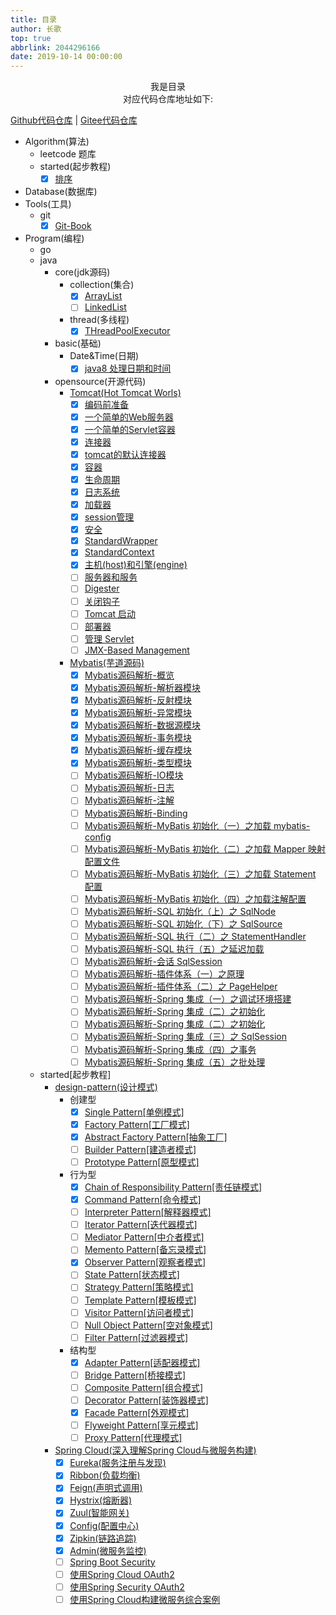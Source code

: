 ```yaml
---
title: 目录
author: 长歌
top: true
abbrlink: 2044296166
date: 2019-10-14 00:00:00
---
```



<div align=center>我是目录</div>
<div align=center>对应代码仓库地址如下:</div>

[Github代码仓库](https://github.com/leithda/code_warehouse) | [Gitee代码仓库](https://gitee.com/leithda/code_warehouse)      
<!-- More -->

- Algorithm(算法)
    - leetcode 题库
    - started(起步教程)
        - [x] [排序](../detail/1935562632.html)

- Database(数据库)
- Tools(工具)
    - git
        - [x] [Git-Book](../detail/2879265125.html)
- Program(编程)
    - go
    - java
        - core(jdk源码)
            - collection(集合)
                - [x] [ArrayList](../detail/3276972275.html)
                - [ ] [LinkedList]()
            - thread(多线程)
                - [x] [THreadPoolExecutor](../detail/2990170790.html)

        - basic(基础)
            - Date&Time(日期)
                - [x] [java8 处理日期和时间](../detail/2517593741.html)

        - opensource(开源代码)
            - [Tomcat(Hot Tomcat Worls)](../categories/Java/Tomcat)
                - [x] [编码前准备](../detail/1805298928.html)
                - [x] [一个简单的Web服务器](../detail/1975698977.html)
                - [x] [一个简单的Servlet容器](../detail/991341650.html)
                - [x] [连接器](../detail/2076341340.html)
                - [x] [tomcat的默认连接器](../detail/479209129.html)
                - [x] [容器](../detail/3459939477.html)
                - [x] [生命周期](../detail/1950977268.html)
                - [x] [日志系统](../detail/3784073105.html)
                - [x] [加载器](../detail/4141534283.html)
                - [x] [session管理](../detail/1571172711.html)
                - [x] [安全](../detail/3630618985.html)
                - [x] [StandardWrapper](../detail/1604995939.html)
                - [x] [StandardContext](../detail/1923304143.html)
                - [x] [主机(host)和引擎(engine)](../detail/700695093.html)
                - [ ] [服务器和服务]()
                - [ ] [Digester]()
                - [ ] [关闭钩子]()
                - [ ] [Tomcat 启动]()
                - [ ] [部署器]()
                - [ ] [管理 Servlet]()
                - [ ] [JMX-Based Management]()
            - [Mybatis(芋道源码)](../categories/Java/Mybatis/)
                - [x] [Mybatis源码解析-概览](../detail/3692374944.html)
                - [x] [Mybatis源码解析-解析器模块](../detail/3510268826.html)
                - [x] [Mybatis源码解析-反射模块](../detail/2532778738.html)
                - [x] [Mybatis源码解析-异常模块](../detail/1783791857.html)
                - [x] [Mybatis源码解析-数据源模块](../detail/3958014950.html)
                - [x] [Mybatis源码解析-事务模块](../detail/3506020362.html)
                - [x] [Mybatis源码解析-缓存模块](../detail/3051614827.html)
                - [x] [Mybatis源码解析-类型模块](../detail/2139696773.html)
                - [ ] [Mybatis源码解析-IO模块]()
                - [ ] [Mybatis源码解析-日志]()
                - [ ] [Mybatis源码解析-注解]()
                - [ ] [Mybatis源码解析-Binding]()
                - [ ] [Mybatis源码解析-MyBatis 初始化（一）之加载 mybatis-config]()
                - [ ] [Mybatis源码解析-MyBatis 初始化（二）之加载 Mapper 映射配置文件]()
                - [ ] [Mybatis源码解析-MyBatis 初始化（三）之加载 Statement 配置]()
                - [ ] [Mybatis源码解析-MyBatis 初始化（四）之加载注解配置]()
                - [ ] [Mybatis源码解析-SQL 初始化（上）之 SqlNode]()
                - [ ] [Mybatis源码解析-SQL 初始化（下）之 SqlSource]()
                - [ ] [Mybatis源码解析-SQL 执行（二）之 StatementHandler]()
                - [ ] [Mybatis源码解析-SQL 执行（五）之延迟加载]()
                - [ ] [Mybatis源码解析-会话 SqlSession]()
                - [ ] [Mybatis源码解析-插件体系（一）之原理]()
                - [ ] [Mybatis源码解析-插件体系（二）之 PageHelper]()
                - [ ] [Mybatis源码解析-Spring 集成（一）之调试环境搭建]()
                - [ ] [Mybatis源码解析-Spring 集成（二）之初始化]()
                - [ ] [Mybatis源码解析-Spring 集成（二）之初始化]()
                - [ ] [Mybatis源码解析-Spring 集成（三）之 SqlSession]()
                - [ ] [Mybatis源码解析-Spring 集成（四）之事务]()
                - [ ] [Mybatis源码解析-Spring 集成（五）之批处理]()

    - started[起步教程]
        - [design-pattern(设计模式)](../categories/%E8%AE%BE%E8%AE%A1%E6%A8%A1%E5%BC%8F)
            - 创建型
                - [x] [Single Pattern[单例模式]](../detail/4049607742.html)
                - [x] [Factory Pattern[工厂模式]](../detail/1417187187.html)
                - [x] [Abstract Factory Pattern[抽象工厂]](../detail/2506759259.html)
                - [ ] [Builder Pattern[建造者模式]]()
                - [ ] [Prototype Pattern[原型模式]]()
            - 行为型
                - [x] [Chain of Responsibility Pattern[责任链模式]](../detail/1644716670.html)
                - [x] [Command Pattern[命令模式]](../detail/256138576.html)
                - [ ] [Interpreter Pattern[解释器模式]]()
                - [ ] [Iterator Pattern[迭代器模式]]()
                - [ ] [Mediator Pattern[中介者模式]]()
                - [ ] [Memento Pattern[备忘录模式]]()
                - [x] [Observer Pattern[观察者模式]](../detail/2586075670.html)
                - [ ] [State Pattern[状态模式]]()
                - [ ] [Strategy Pattern[策略模式]]()
                - [ ] [Template Pattern[模板模式]]()
                - [ ] [Visitor Pattern[访问者模式]]()
                - [ ] [Null Object Pattern[空对象模式]]()
                - [ ] [Filter Pattern[过滤器模式]]()
            - 结构型
                - [x] [Adapter Pattern[适配器模式]](../detail/4123342314.html)
                - [ ] [Bridge Pattern[桥接模式]]()
                - [ ] [Composite Pattern[组合模式]]()
                - [ ] [Decorator Pattern[装饰器模式]]()
                - [x] [Facade Pattern[外观模式]](../detail/4158556840.html)
                - [ ] [Flyweight Pattern[享元模式]]()
                - [ ] [Proxy Pattern[代理模式]]()
        - [Spring Cloud(深入理解Spring Cloud与微服务构建)](../categories/Java/Spring-Cloud)
            - [x] [Eureka(服务注册与发现)](../detail/518531817.html)
            - [x] [Ribbon(负载均衡)](../detail/2968946741.html)
            - [x] [Feign(声明式调用)](../detail/874139413.html)
            - [x] [Hystrix(熔断器)](../detail/1776285993.html)
            - [x] [Zuul(智能网关)](../detail/1996565447.html)
            - [x] [Config(配置中心)](../detail/1798410625.html)
            - [x] [Zipkin(链路追踪)](../detail/3833359923.html)
            - [x] [Admin(微服务监控)](../detail/1287611694.html)
            - [ ] [Spring Boot Security]()
            - [ ] [使用Spring Cloud OAuth2]()
            - [ ] [使用Spring Security OAuth2]()
            - [ ] [使用Spring Cloud构建微服务综合案例]()
